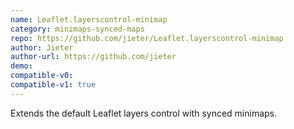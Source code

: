 ```yaml
---
name: Leaflet.layerscontrol-minimap
category: minimaps-synced-maps
repo: https://github.com/jieter/Leaflet.layerscontrol-minimap
author: Jieter
author-url: https://github.com/jieter
demo: 
compatible-v0:
compatible-v1: true
---
```


Extends the default Leaflet layers control with synced minimaps.
